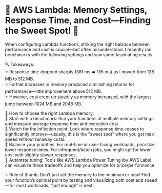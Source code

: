 # 🚀 AWS Lambda: Memory Settings, Response Time, and Cost—Finding the Sweet Spot! 🚀

When configuring Lambda functions, striking the right balance between performance and cost is crucial—but often misunderstood. I recently ran benchmarks with the following settings and saw some fascinating results:

🔍 Takeaways:  
⭐ Response time dropped sharply (381 ms ➡️ 155 ms) as I moved from 128 MB to 512 MB.  
⭐ Further increases in memory produced diminishing returns for performance—little improvement above 512 MB.  
⭐ However, cost crept up steadily as memory increased, with the largest jump between 1024 MB and 2048 MB.  

🧠 How to choose the right Lambda memory:  
🏀 Start with a benchmark: Run your functions at multiple memory settings and measure average response time and execution cost.  
🏀 Watch for the inflection point: Look where response time ceases to significantly improve—usually, this is the "sweet spot" where you get max speed without runaway costs.  
🏀 Balance your priorities: For real-time or user-facing workloads, prioritize lower response times. For infrequent/batch jobs, you might opt for lower cost with slightly slower responses.  
🏀 Automate tuning: Tools like AWS Lambda Power Tuning (by AWS Labs) can visualize these tradeoffs and help you optimize for price/performance.  

💡 Rule of thumb: Don’t just set the memory to the minimum or max! Find your function’s optimal point by testing and visualizing both cost and speed—for most workloads, “just enough” is best.
